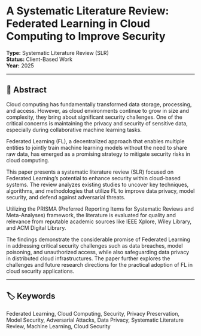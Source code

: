 # A Systematic Literature Review: Federated Learning in Cloud Computing to Improve Security

**Type:** Systematic Literature Review (SLR)  
**Status:** Client-Based Work  
**Year:** 2025

---

## 📄 Abstract

Cloud computing has fundamentally transformed data storage, processing, and access. However, as cloud environments continue to grow in size and complexity, they bring about significant security challenges. One of the critical concerns is maintaining the privacy and security of sensitive data, especially during collaborative machine learning tasks.

Federated Learning (FL), a decentralized approach that enables multiple entities to jointly train machine learning models without the need to share raw data, has emerged as a promising strategy to mitigate security risks in cloud computing.

This paper presents a systematic literature review (SLR) focused on Federated Learning’s potential to enhance security within cloud-based systems. The review analyzes existing studies to uncover key techniques, algorithms, and methodologies that utilize FL to improve data privacy, model security, and defend against adversarial threats.

Utilizing the PRISMA (Preferred Reporting Items for Systematic Reviews and Meta-Analyses) framework, the literature is evaluated for quality and relevance from reputable academic sources like IEEE Xplore, Wiley Library, and ACM Digital Library.

The findings demonstrate the considerable promise of Federated Learning in addressing critical security challenges such as data breaches, model poisoning, and unauthorized access, while also safeguarding data privacy in distributed cloud infrastructures. The paper further explores the challenges and future research directions for the practical adoption of FL in cloud security applications.

---

## 🏷️ Keywords

Federated Learning, Cloud Computing, Security, Privacy Preservation, Model Security, Adversarial Attacks, Data Privacy, Systematic Literature Review, Machine Learning, Cloud Security
